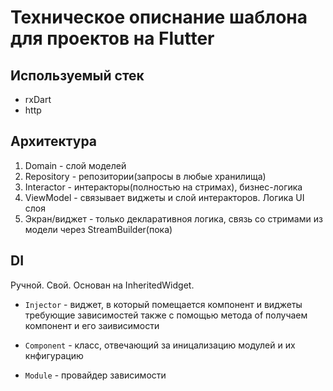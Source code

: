 # Техническое описнание шаблона для проектов на Flutter

## Используемый стек

* rxDart
* http

## Архитектура

1. Domain - слой моделей
2. Repository - репозитории(запросы в любые хранилища)
3. Interactor - интеракторы(полностью на стримах), бизнес-логика
4. ViewModel - связывает виджеты и слой интеракторов. Логика UI слоя
5. Экран/виджет - только декларативноя логика, связь со стримами из модели через StreamBuilder(пока)

## DI

Ручной. Свой.
Основан на InheritedWidget.
 - `Injector` - виджет, в который помещается  компонент и виджеты требующие зависимостей
    также с помощью метода of получаем компонент и его заивисимости

 - `Component` - класс, отвечающий за иницализацию модулей и их кнфигурацию
 - `Module` - провайдер зависимости
